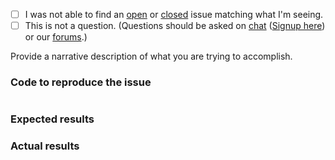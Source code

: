  - [ ] I was not able to find an [open](https://github.com/zendframework/zend-servicemanager-di/issues?q=is%3Aopen) or [closed](https://github.com/zendframework/zend-servicemanager-di/issues?q=is%3Aclosed) issue matching what I'm seeing.
 - [ ] This is not a question. (Questions should be asked on [chat](https://zendframework.slack.com/) ([Signup here](https://zendframework-slack.herokuapp.com/)) or our [forums](https://discourse.zendframework.com/).)

Provide a narrative description of what you are trying to accomplish.

### Code to reproduce the issue

<!-- Please provide the minimum code necessary to recreate the issue -->

```php
```

### Expected results

<!-- What do you think should have happened? -->

### Actual results

<!-- What did you actually observe? -->
